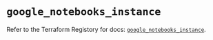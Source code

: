 # `google_notebooks_instance`

Refer to the Terraform Registory for docs: [`google_notebooks_instance`](https://registry.terraform.io/providers/hashicorp/google-beta/4.75.0/docs/resources/google_notebooks_instance).
